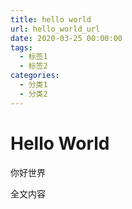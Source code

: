 ```yaml
---
title: hello world
url: hello_world_url
date: 2020-03-25 00:00:00
tags:
  - 标签1
  - 标签2
categories:
  - 分类1
  - 分类2
---
```


# Hello World
你好世界

<!-- more -->

全文内容
